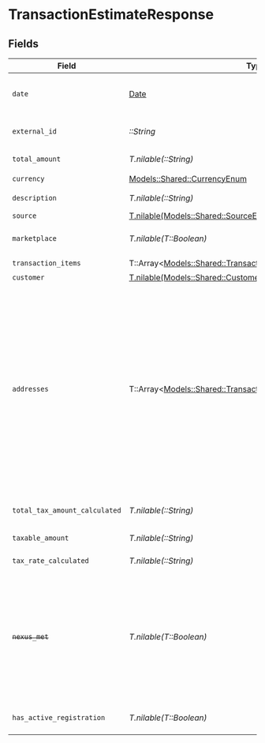 # TransactionEstimateResponse


## Fields

| Field                                                                                                                                                                                                                                                                                                                                                                                                                                                                               | Type                                                                                                                                                                                                                                                                                                                                                                                                                                                                                | Required                                                                                                                                                                                                                                                                                                                                                                                                                                                                            | Description                                                                                                                                                                                                                                                                                                                                                                                                                                                                         |
| ----------------------------------------------------------------------------------------------------------------------------------------------------------------------------------------------------------------------------------------------------------------------------------------------------------------------------------------------------------------------------------------------------------------------------------------------------------------------------------- | ----------------------------------------------------------------------------------------------------------------------------------------------------------------------------------------------------------------------------------------------------------------------------------------------------------------------------------------------------------------------------------------------------------------------------------------------------------------------------------- | ----------------------------------------------------------------------------------------------------------------------------------------------------------------------------------------------------------------------------------------------------------------------------------------------------------------------------------------------------------------------------------------------------------------------------------------------------------------------------------- | ----------------------------------------------------------------------------------------------------------------------------------------------------------------------------------------------------------------------------------------------------------------------------------------------------------------------------------------------------------------------------------------------------------------------------------------------------------------------------------- |
| `date`                                                                                                                                                                                                                                                                                                                                                                                                                                                                              | [Date](https://ruby-doc.org/stdlib-2.6.1/libdoc/date/rdoc/Date.html)                                                                                                                                                                                                                                                                                                                                                                                                                | :heavy_check_mark:                                                                                                                                                                                                                                                                                                                                                                                                                                                                  | The date of the transaction in ISO 8601 format (e.g., 2025-01-25T12:00:00Z).                                                                                                                                                                                                                                                                                                                                                                                                        |
| `external_id`                                                                                                                                                                                                                                                                                                                                                                                                                                                                       | *::String*                                                                                                                                                                                                                                                                                                                                                                                                                                                                          | :heavy_check_mark:                                                                                                                                                                                                                                                                                                                                                                                                                                                                  | Unique identifier of this transaction in the source system.                                                                                                                                                                                                                                                                                                                                                                                                                         |
| `total_amount`                                                                                                                                                                                                                                                                                                                                                                                                                                                                      | *T.nilable(::String)*                                                                                                                                                                                                                                                                                                                                                                                                                                                               | :heavy_minus_sign:                                                                                                                                                                                                                                                                                                                                                                                                                                                                  | Total amount of the transaction.                                                                                                                                                                                                                                                                                                                                                                                                                                                    |
| `currency`                                                                                                                                                                                                                                                                                                                                                                                                                                                                          | [Models::Shared::CurrencyEnum](../../models/shared/currencyenum.md)                                                                                                                                                                                                                                                                                                                                                                                                                 | :heavy_check_mark:                                                                                                                                                                                                                                                                                                                                                                                                                                                                  | N/A                                                                                                                                                                                                                                                                                                                                                                                                                                                                                 |
| `description`                                                                                                                                                                                                                                                                                                                                                                                                                                                                       | *T.nilable(::String)*                                                                                                                                                                                                                                                                                                                                                                                                                                                               | :heavy_minus_sign:                                                                                                                                                                                                                                                                                                                                                                                                                                                                  | An optional description of the transaction.                                                                                                                                                                                                                                                                                                                                                                                                                                         |
| `source`                                                                                                                                                                                                                                                                                                                                                                                                                                                                            | [T.nilable(Models::Shared::SourceEnum)](../../models/shared/sourceenum.md)                                                                                                                                                                                                                                                                                                                                                                                                          | :heavy_minus_sign:                                                                                                                                                                                                                                                                                                                                                                                                                                                                  | N/A                                                                                                                                                                                                                                                                                                                                                                                                                                                                                 |
| `marketplace`                                                                                                                                                                                                                                                                                                                                                                                                                                                                       | *T.nilable(T::Boolean)*                                                                                                                                                                                                                                                                                                                                                                                                                                                             | :heavy_minus_sign:                                                                                                                                                                                                                                                                                                                                                                                                                                                                  | Indicates if the transaction involves a marketplace.                                                                                                                                                                                                                                                                                                                                                                                                                                |
| `transaction_items`                                                                                                                                                                                                                                                                                                                                                                                                                                                                 | T::Array<[Models::Shared::TransactionItemEstimateResponse](../../models/shared/transactionitemestimateresponse.md)>                                                                                                                                                                                                                                                                                                                                                                 | :heavy_check_mark:                                                                                                                                                                                                                                                                                                                                                                                                                                                                  | N/A                                                                                                                                                                                                                                                                                                                                                                                                                                                                                 |
| `customer`                                                                                                                                                                                                                                                                                                                                                                                                                                                                          | [T.nilable(Models::Shared::CustomerBase)](../../models/shared/customerbase.md)                                                                                                                                                                                                                                                                                                                                                                                                      | :heavy_minus_sign:                                                                                                                                                                                                                                                                                                                                                                                                                                                                  | N/A                                                                                                                                                                                                                                                                                                                                                                                                                                                                                 |
| `addresses`                                                                                                                                                                                                                                                                                                                                                                                                                                                                         | T::Array<[Models::Shared::TransactionEstimateResponseAddresses](../../models/shared/transactionestimateresponseaddresses.md)>                                                                                                                                                                                                                                                                                                                                                       | :heavy_check_mark:                                                                                                                                                                                                                                                                                                                                                                                                                                                                  | List of addresses related to the transaction. At least one BILL_TO or SHIP_TO address must be provided. The address will be validated during estimation, and the transaction may be rejected if the address does not pass validation. The SHIP_TO will be preferred to use for determining tax liability. **Deprecated:** Use of `address.status` in estimate api is ignored and will be removed in the future status will be considered UNVERIFIED by default and always validated |
| `total_tax_amount_calculated`                                                                                                                                                                                                                                                                                                                                                                                                                                                       | *T.nilable(::String)*                                                                                                                                                                                                                                                                                                                                                                                                                                                               | :heavy_minus_sign:                                                                                                                                                                                                                                                                                                                                                                                                                                                                  | The total amount of tax determined for the transaction.                                                                                                                                                                                                                                                                                                                                                                                                                             |
| `taxable_amount`                                                                                                                                                                                                                                                                                                                                                                                                                                                                    | *T.nilable(::String)*                                                                                                                                                                                                                                                                                                                                                                                                                                                               | :heavy_minus_sign:                                                                                                                                                                                                                                                                                                                                                                                                                                                                  | The taxable amount for the transaction.                                                                                                                                                                                                                                                                                                                                                                                                                                             |
| `tax_rate_calculated`                                                                                                                                                                                                                                                                                                                                                                                                                                                               | *T.nilable(::String)*                                                                                                                                                                                                                                                                                                                                                                                                                                                               | :heavy_minus_sign:                                                                                                                                                                                                                                                                                                                                                                                                                                                                  | The calculated tax rate for the transaction.                                                                                                                                                                                                                                                                                                                                                                                                                                        |
| ~~`nexus_met`~~                                                                                                                                                                                                                                                                                                                                                                                                                                                                     | *T.nilable(T::Boolean)*                                                                                                                                                                                                                                                                                                                                                                                                                                                             | :heavy_minus_sign:                                                                                                                                                                                                                                                                                                                                                                                                                                                                  | : warning: ** DEPRECATED **: This will be removed in a future release, please migrate away from it as soon as possible.<br/><br/>Indicates if nexus was met for the transaction.**Deprecated:** Use `has_active_registration` instead.                                                                                                                                                                                                                                              |
| `has_active_registration`                                                                                                                                                                                                                                                                                                                                                                                                                                                           | *T.nilable(T::Boolean)*                                                                                                                                                                                                                                                                                                                                                                                                                                                             | :heavy_minus_sign:                                                                                                                                                                                                                                                                                                                                                                                                                                                                  | Indicates if there is an active registration for the transaction.                                                                                                                                                                                                                                                                                                                                                                                                                   |